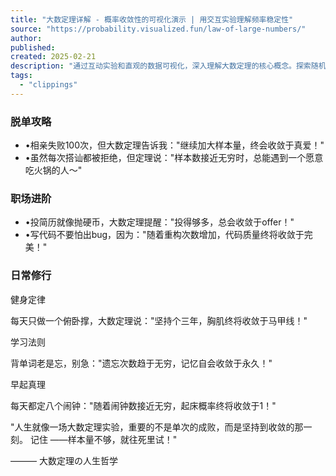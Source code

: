 ```yaml
---
title: "大数定理详解 - 概率收敛性的可视化演示 | 用交互实验理解频率稳定性"
source: "https://probability.visualized.fun/law-of-large-numbers/"
author:
published:
created: 2025-02-21
description: "通过互动实验和直观的数据可视化，深入理解大数定理的核心概念。探索随机事件在大量重复试验中呈现的规律性，配合实际案例和趣味性实验，轻松掌握概率论最基础的定理。"
tags:
  - "clippings"
---
```

### 脱单攻略

- •相亲失败100次，但大数定理告诉我："继续加大样本量，终会收敛于真爱！"
- •虽然每次搭讪都被拒绝，但定理说："样本数接近无穷时，总能遇到一个愿意吃火锅的人～"

### 职场进阶

- •投简历就像抛硬币，大数定理提醒："投得够多，总会收敛于offer！"
- •写代码不要怕出bug，因为："随着重构次数增加，代码质量终将收敛于完美！"

### 日常修行

健身定律

每天只做一个俯卧撑，大数定理说："坚持个三年，胸肌终将收敛于马甲线！"

学习法则

背单词老是忘，别急："遗忘次数趋于无穷，记忆自会收敛于永久！"

早起真理

每天都定八个闹钟："随着闹钟数接近无穷，起床概率终将收敛于1！"

"人生就像一场大数定理实验，重要的不是单次的成败，而是坚持到收敛的那一刻。 记住 ——样本量不够，就往死里试！"

——— 大数定理の人生哲学
